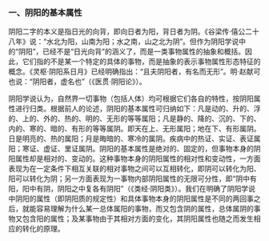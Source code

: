 ### 一、阴阳的基本属性

阴阳二字的本义是指日光的向背，即向日者为阳，背日者为阴。《谷梁传·僖公二十八年》说：“水北为阳，山南为阳；水之南，山之北为阴”。但作为阴阳学说中的“阴阳”，已经不是“日光向背”的涵义了，而是一类事物属性的抽象和概括。因此，它们指的不是某一个特定的具体的事物，而是抽象的表示事物属性形态特征的概念。《灵枢·阴阳系日月》已经明确指出：“且夫阴阳者，有名而无形”。明·赵献可也说：“阴阳者，虚名也”（《医贯·阴阳论》）。

阴阳学说认为，自然界一切事物（包括人体）均可根据它们各自的特性，按阴阳属性进行归类。根据前人的论述，阴阳的基本属性可归纳如下：凡是动的、升的、浮的、上的、外的、热的、明的、无形的等等属阳；凡是静的、降的、沉的、下的、内的、寒的、暗的、有形的等等属阴。即天在上、无形属阳；地在下、有形属阴。日是明亮的、热的属阳；月是晦暗的、寒冷的属阴。疾病中的热证、实证、表证属阳；寒证、虚证、里证属阴。阴阳的基本属性是绝对的、固定的，但事物本身的阴阳属性却是相对的、变动的。这种事物本身的阴阳属性的相对性和变动性，一方面表现为在一定条件下相互关联的相对事物之间可以互相转化，即阴可以转化为阳、阳可以转化为阴；另一方面表现为一事物内部阴阳属性的无限可分性，即“阴中有阳，阳中有阴，阴阳之中复各有阴阳”（《类经·阴阳类》）。我们在明确了阴阳学说中阴阳的属性（即阴阳质的规定性）和具体事物本身的阴阳属性是不同的两回事之后，就能容易理解为什么某一总体属阳的事物，而又包含阴的属性，总体属阴的事物又包含阳的属性；及某事物由于其相对方面的变化，其阴阳属性也随之而发生相应的转化的原理。
